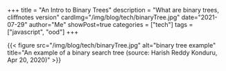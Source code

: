 +++
title = "An Intro to Binary Trees"
description = "What are binary trees, cliffnotes version"
cardImg="/img/blog/tech/binaryTree.jpg"
date="2021-07-29"
author="Me"
showPost=true
categories = ["tech"]
tags = ["javascript", "ood"]
+++

{{< figure src="/img/blog/tech/binaryTree.jpg" alt="binary tree example" title="An example of a binary search tree (source: Harish Reddy Konduru, Apr 20, 2020)" >}}

